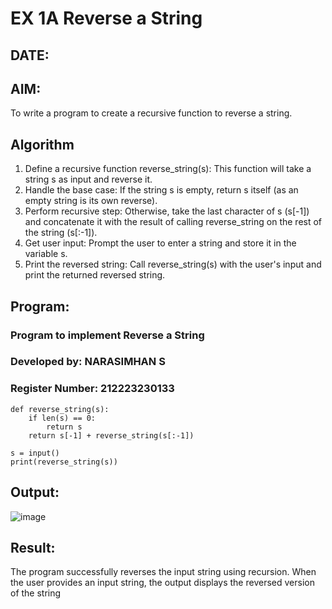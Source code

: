 # EX 1A Reverse a String
## DATE:
## AIM:
To write a program to create a recursive function to reverse a string.

## Algorithm
1. Define a recursive function reverse_string(s): This function will take a string s as input and reverse it.
2. Handle the base case: If the string s is empty, return s itself (as an empty string is its own reverse).
3. Perform recursive step: Otherwise, take the last character of s (s[-1]) and concatenate it with the result of calling reverse_string on the rest of the string (s[:-1]).
4. Get user input: Prompt the user to enter a string and store it in the variable s.
5. Print the reversed string: Call reverse_string(s) with the user's input and print the returned reversed string. 

## Program:
### Program to implement Reverse a String
### Developed by: NARASIMHAN S
### Register Number: 212223230133 
```
def reverse_string(s):
    if len(s) == 0:
        return s
    return s[-1] + reverse_string(s[:-1])

s = input() 
print(reverse_string(s))
```

## Output:
![image](https://github.com/user-attachments/assets/cd044439-4c1d-402a-a6cd-e53d7b0657c8)


## Result:
The program successfully reverses the input string using recursion. When the user provides an input string, the output displays the reversed version of the string
